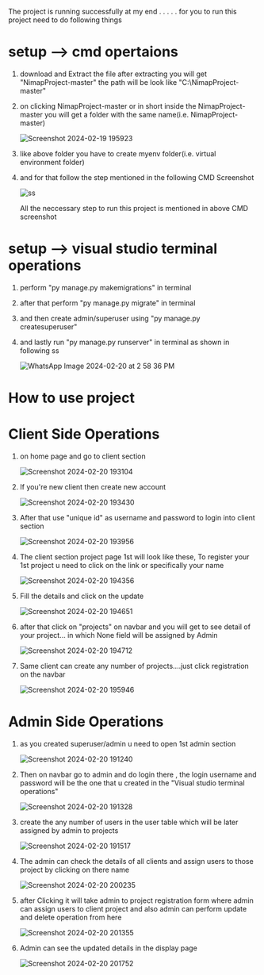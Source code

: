The project is running successfully at my end
.
.
.
.
.
for you to run this project need to do following things 

# setup --> cmd opertaions

1) download and Extract the file
   after extracting you will get "NimapProject-master"
   the path will be look like "C:\NimapProject-master"
   
2) on clicking  NimapProject-master or in short inside the  NimapProject-master you will get a folder with the same name(i.e.  NimapProject-master)
   
   ![Screenshot 2024-02-19 195923](https://github.com/KODI-13/NimapProject/assets/144531434/fdb9bf31-85c4-42e0-a556-f6276bd7c46d)

3) like above folder you have to create myenv folder(i.e. virtual environment folder)
4) and for that follow the step mentioned in the following CMD Screenshot

   ![ss](https://github.com/KODI-13/NimapProject/assets/144531434/0dc645be-25c5-4fbf-b8c1-41299fdc7981)

   All the neccessary step to run this project is mentioned in above CMD screenshot


# setup --> visual studio terminal operations 

1) perform "py manage.py makemigrations" in terminal
2) after that perform "py manage.py migrate" in terminal
3) and then create admin/superuser using "py manage.py createsuperuser"
4) and lastly run "py manage.py runserver" in terminal as shown in following ss

   ![WhatsApp Image 2024-02-20 at 2 58 36 PM](https://github.com/KODI-13/NimapProject/assets/144531434/cc172355-4652-479b-bf23-58d15b993c05)

# How to use project
# Client Side Operations
1) on home page and go to client section

   ![Screenshot 2024-02-20 193104](https://github.com/KODI-13/NimapProject/assets/144531434/95f8a2a6-773c-4793-9a53-2580f87119dc)

2) If you're new client then create new account

   ![Screenshot 2024-02-20 193430](https://github.com/KODI-13/NimapProject/assets/144531434/f1dd7140-e44b-4195-acd4-1b63573ea350)

3) After that use "unique id" as username and password to login into client section

   ![Screenshot 2024-02-20 193956](https://github.com/KODI-13/NimapProject/assets/144531434/ec33a2c9-f5fb-4ad2-9de1-cbec51d15a1f)

4) The client section project page 1st will look like these, To register your 1st project u need to click on the link or specifically your name

   ![Screenshot 2024-02-20 194356](https://github.com/KODI-13/NimapProject/assets/144531434/6b873f0d-3d4d-49c1-8815-918ee7864c52)

5) Fill the details and click on the update
   
   ![Screenshot 2024-02-20 194651](https://github.com/KODI-13/NimapProject/assets/144531434/80e82d79-7e85-4ae3-90c2-f3b3b806cd62)

6) after that click on "projects" on navbar and you will get to see detail of your project... in which None field will be assigned by Admin
    
   ![Screenshot 2024-02-20 194712](https://github.com/KODI-13/NimapProject/assets/144531434/63bdfca3-96c4-4b1d-9987-0ac880e3cc51)

7) Same client can create any number of projects....just click registration on the navbar

    ![Screenshot 2024-02-20 195946](https://github.com/KODI-13/NimapProject/assets/144531434/81887dc2-6a4e-4e44-a275-cc5f3c9e8853)

# Admin Side Operations
1) as you created superuser/admin u need to open 1st admin section

   ![Screenshot 2024-02-20 191240](https://github.com/KODI-13/NimapProject/assets/144531434/de8230f6-aae9-494b-aa27-a54f0b466ee9)

2) Then on navbar go to admin and do login there , the login username and password will be the one that u created in the "Visual studio terminal operations"

   ![Screenshot 2024-02-20 191328](https://github.com/KODI-13/NimapProject/assets/144531434/0105691e-9ef5-4443-afb2-9c4946b00c0a)

3) create the any number of users in the user table which will be later assigned by admin to projects

   ![Screenshot 2024-02-20 191517](https://github.com/KODI-13/NimapProject/assets/144531434/4ac55c55-7a8e-4c34-bf35-f342d23cea72)

4) The admin can check the details of all clients and assign users to those project by clicking on there name

   ![Screenshot 2024-02-20 200235](https://github.com/KODI-13/NimapProject/assets/144531434/5720d133-6f94-4e6d-93be-ce91ea3ecabd)

5) after Clicking it will take admin to project registration form where admin can assign users to client project and also admin can perform update and delete operation from here
   
   ![Screenshot 2024-02-20 201355](https://github.com/KODI-13/NimapProject/assets/144531434/e05febc7-a9bf-4061-ba86-4e7c8f0789ef)

6) Admin can see the updated details in the display page
   
   ![Screenshot 2024-02-20 201752](https://github.com/KODI-13/NimapProject/assets/144531434/41d0def8-7be0-4cfa-99a1-dd9f06baf2e6)

   
   
   
   
